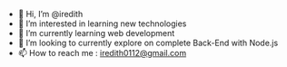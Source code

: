 - 👋 Hi, I’m @iredith
- 👀 I’m interested in learning new technologies
- 🌱 I’m currently learning web development
- 💞️ I’m looking to currently explore on complete Back-End with Node.js
- 📫 How to reach me : iredith0112@gmail.com

<!---
iredith/iredith is a ✨ special ✨ repository because its `README.md` (this file) appears on your GitHub profile.
You can click the Preview link to take a look at your changes.
--->
